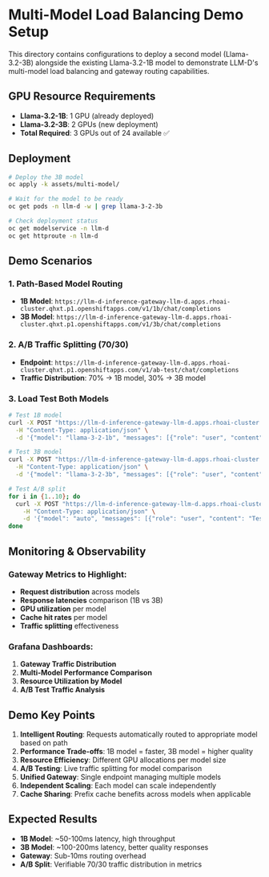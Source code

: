 # Multi-Model Load Balancing Demo Setup

This directory contains configurations to deploy a second model (Llama-3.2-3B) alongside the existing Llama-3.2-1B model to demonstrate LLM-D's multi-model load balancing and gateway routing capabilities.

## GPU Resource Requirements

- **Llama-3.2-1B**: 1 GPU (already deployed)
- **Llama-3.2-3B**: 2 GPUs (new deployment)
- **Total Required**: 3 GPUs out of 24 available ✅

## Deployment

```bash
# Deploy the 3B model
oc apply -k assets/multi-model/

# Wait for the model to be ready
oc get pods -n llm-d -w | grep llama-3-2-3b

# Check deployment status
oc get modelservice -n llm-d
oc get httproute -n llm-d
```

## Demo Scenarios

### 1. **Path-Based Model Routing**
- **1B Model**: `https://llm-d-inference-gateway-llm-d.apps.rhoai-cluster.qhxt.p1.openshiftapps.com/v1/1b/chat/completions`
- **3B Model**: `https://llm-d-inference-gateway-llm-d.apps.rhoai-cluster.qhxt.p1.openshiftapps.com/v1/3b/chat/completions`

### 2. **A/B Traffic Splitting (70/30)**
- **Endpoint**: `https://llm-d-inference-gateway-llm-d.apps.rhoai-cluster.qhxt.p1.openshiftapps.com/v1/ab-test/chat/completions`
- **Traffic Distribution**: 70% → 1B model, 30% → 3B model

### 3. **Load Test Both Models**
```bash
# Test 1B model
curl -X POST "https://llm-d-inference-gateway-llm-d.apps.rhoai-cluster.qhxt.p1.openshiftapps.com/v1/1b/chat/completions" \
  -H "Content-Type: application/json" \
  -d '{"model": "llama-3-2-1b", "messages": [{"role": "user", "content": "Hello from 1B model!"}]}'

# Test 3B model  
curl -X POST "https://llm-d-inference-gateway-llm-d.apps.rhoai-cluster.qhxt.p1.openshiftapps.com/v1/3b/chat/completions" \
  -H "Content-Type: application/json" \
  -d '{"model": "llama-3-2-3b", "messages": [{"role": "user", "content": "Hello from 3B model!"}]}'

# Test A/B split
for i in {1..10}; do
  curl -X POST "https://llm-d-inference-gateway-llm-d.apps.rhoai-cluster.qhxt.p1.openshiftapps.com/v1/ab-test/chat/completions" \
    -H "Content-Type: application/json" \
    -d '{"model": "auto", "messages": [{"role": "user", "content": "Test A/B routing #'$i'"}]}'
done
```

## Monitoring & Observability

### Gateway Metrics to Highlight:
- **Request distribution** across models
- **Response latencies** comparison (1B vs 3B)
- **GPU utilization** per model
- **Cache hit rates** per model
- **Traffic splitting** effectiveness

### Grafana Dashboards:
1. **Gateway Traffic Distribution**
2. **Multi-Model Performance Comparison** 
3. **Resource Utilization by Model**
4. **A/B Test Traffic Analysis**

## Demo Key Points

1. **Intelligent Routing**: Requests automatically routed to appropriate model based on path
2. **Performance Trade-offs**: 1B model = faster, 3B model = higher quality
3. **Resource Efficiency**: Different GPU allocations per model size
4. **A/B Testing**: Live traffic splitting for model comparison
5. **Unified Gateway**: Single endpoint managing multiple models
6. **Independent Scaling**: Each model can scale independently
7. **Cache Sharing**: Prefix cache benefits across models when applicable

## Expected Results

- **1B Model**: ~50-100ms latency, high throughput
- **3B Model**: ~100-200ms latency, better quality responses  
- **Gateway**: Sub-10ms routing overhead
- **A/B Split**: Verifiable 70/30 traffic distribution in metrics
